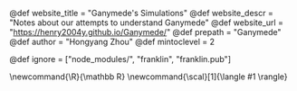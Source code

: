 <!--
Add here global page variables to use throughout your
website.
The website_* must be defined for the RSS to work
-->
@def website_title = "Ganymede's Simulations"
@def website_descr = "Notes about our attempts to understand Ganymede"
@def website_url   = "https://henry2004y.github.io/Ganymede/"
@def prepath = "Ganymede"
@def author = "Hongyang Zhou"
@def mintoclevel = 2

<!--
Add here files or directories that should be ignored by Franklin, otherwise
these files might be copied and, if markdown, processed by Franklin which
you might not want. Indicate directories by ending the name with a `/`.
-->
@def ignore = ["node_modules/", "franklin", "franklin.pub"]

<!--
Add here global latex commands to use throughout your
pages. It can be math commands but does not need to be.
For instance:
* \newcommand{\phrase}{This is a long phrase to copy.}
-->
\newcommand{\R}{\mathbb R}
\newcommand{\scal}[1]{\langle #1 \rangle}
